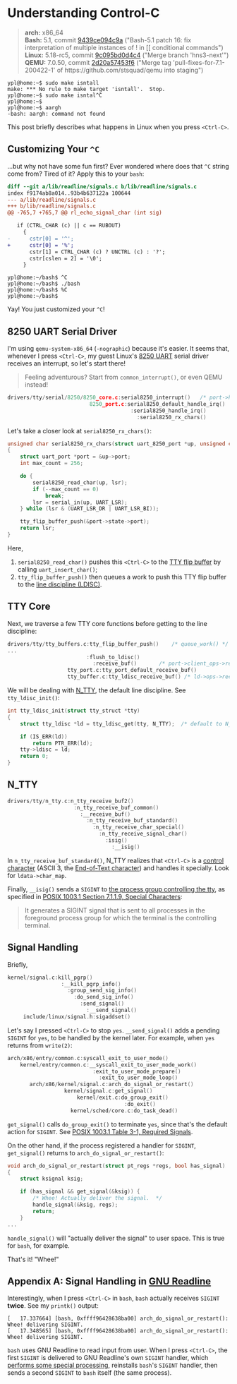 # Understanding Control-C

> **arch:** x86_64\
> **Bash:** 5.1, commit [9439ce094c9a](https://git.savannah.gnu.org/cgit/bash.git/commit/?id=9439ce094c9aa7557a9d53ac7b412a23aa66e36b) ("Bash-5.1 patch 16: fix interpretation of multiple instances of ! in \[\[ conditional commands")\
> **Linux:** 5.18-rc5, commit [9c095bd0d4c4](https://git.kernel.org/pub/scm/linux/kernel/git/torvalds/linux.git/commit/?id=9c095bd0d4c451d31d0fd1131cc09d3b60de815d) ("Merge branch 'hns3-next'")\
> **QEMU:** 7.0.50, commit [2d20a57453f6](https://repo.or.cz/qemu/armbru.git/commit/2d20a57453f6a206938cbbf77bed0b378c806c1f) ("Merge tag 'pull-fixes-for-7.1-200422-1' of ht<span>tps://github.com/stsquad/qemu into staging")

```terminal
ypl@home:~$ sudo make isntall
make: *** No rule to make target 'isntall'.  Stop.
ypl@home:~$ sudo make isntal^C
ypl@home:~$ 
ypl@home:~$ aargh
-bash: aargh: command not found
```

This post briefly describes what happens in Linux when you press `<Ctrl-C>`.

## Customizing Your `^C`

...but why not have some fun first? Ever wondered where does that `^C` string come from? Tired of it? Apply this to your `bash`:

```diff
diff --git a/lib/readline/signals.c b/lib/readline/signals.c
index f9174ab8a014..93b4b637122a 100644
--- a/lib/readline/signals.c
+++ b/lib/readline/signals.c
@@ -765,7 +765,7 @@ rl_echo_signal_char (int sig)

   if (CTRL_CHAR (c) || c == RUBOUT)
     {
-      cstr[0] = '^';
+      cstr[0] = '%';
       cstr[1] = CTRL_CHAR (c) ? UNCTRL (c) : '?';
       cstr[cslen = 2] = '\0';
     }
```

```terminal
ypl@home:~/bash$ ^C
ypl@home:~/bash$ ./bash
ypl@home:~/bash$ %C
ypl@home:~/bash$ 
```

Yay! You just customized your `^C`!

## 8250 UART Serial Driver

I'm using `qemu-system-x86_64` (`-nographic`) because it's easier. It seems that, whenever I press `<Ctrl-C>`, my guest Linux's [8250 UART](https://en.wikipedia.org/wiki/8250_UART) serial driver receives an interrupt, so let's start there!

> Feeling adventurous? Start from `common_interrupt()`, or even QEMU instead!

```c
drivers/tty/serial/8250/8250_core.c:serial8250_interrupt()   /* port->handle_irq() */
                          8250_port.c:serial8250_default_handle_irq()
                                       :serial8250_handle_irq()
                                         :serial8250_rx_chars()
```

Let's take a closer look at `serial8250_rx_chars()`:
   
```c
unsigned char serial8250_rx_chars(struct uart_8250_port *up, unsigned char lsr)
{
	struct uart_port *port = &up->port;
	int max_count = 256;

	do {
		serial8250_read_char(up, lsr);
		if (--max_count == 0)
			break;
		lsr = serial_in(up, UART_LSR);
	} while (lsr & (UART_LSR_DR | UART_LSR_BI));

	tty_flip_buffer_push(&port->state->port);
	return lsr;
}
```

Here,

1. `serial8250_read_char()` pushes this `<Ctrl-C>` to the [TTY flip buffer](https://git.kernel.org/pub/scm/linux/kernel/git/torvalds/linux.git/tree/Documentation/tty/tty_buffer.rst?id=9c095bd0d4c451d31d0fd1131cc09d3b60de815d#n4) by calling `uart_insert_char()`;
2. `tty_flip_buffer_push()` then queues a work to push this TTY flip buffer to the [line discipline (LDISC)](https://en.wikipedia.org/wiki/Line_discipline).

## TTY Core

Next, we traverse a few TTY core functions before getting to the line discipline:

```c
drivers/tty/tty_buffers.c:tty_flip_buffer_push()   	/* queue_work() */
...
                         :flush_to_ldisc()
                           :receive_buf() 		/* port->client_ops->receive_buf() */
                   tty_port.c:tty_port_default_receive_buf()
                   tty_buffer.c:tty_ldisc_receive_buf() /* ld->ops->receive_buf2() */
```

We will be dealing with [N_TTY](https://git.kernel.org/pub/scm/linux/kernel/git/torvalds/linux.git/tree/Documentation/tty/n_tty.rst?id=9c095bd0d4c451d31d0fd1131cc09d3b60de815d#n4), the default line discipline. See `tty_ldisc_init()`:

```c
int tty_ldisc_init(struct tty_struct *tty)
{
	struct tty_ldisc *ld = tty_ldisc_get(tty, N_TTY);  /* default to N_TTY */

	if (IS_ERR(ld))
		return PTR_ERR(ld);
	tty->ldisc = ld;
	return 0;
}
```

## N_TTY

```c
drivers/tty/n_tty.c:n_tty_receive_buf2()
                     :n_tty_receive_buf_common()
                       :__receive_buf()
                         :n_tty_receive_buf_standard()
                           :n_tty_receive_char_special()
                             :n_tty_receive_signal_char()
                               :isig()
                                 :__isig()
```

In `n_tty_receive_buf_standard()`, N_TTY realizes that `<Ctrl-C>` is a [control character](https://en.wikipedia.org/wiki/Control_character) (ASCII 3, the [End-of-Text character](https://en.wikipedia.org/wiki/End-of-Text_character)) and handles it specially. Look for `ldata->char_map`.

Finally, `__isig()` sends a `SIGINT` to [the process group controlling the tty](https://git.kernel.org/pub/scm/linux/kernel/git/torvalds/linux.git/tree/drivers/tty/tty_jobctrl.c?id=9c095bd0d4c451d31d0fd1131cc09d3b60de815d#n413), as specified in [POSIX 1003.1 Section 7.1.1.9, Special Characters](https://www.govinfo.gov/content/pkg/GOVPUB-C13-bf1fc57a5dbcaa993cebad99aca83f64/pdf/GOVPUB-C13-bf1fc57a5dbcaa993cebad99aca83f64.pdf#page=155):

> It generates a SIGINT signal that is sent to all processes in the foreground process group for which the terminal is the controlling terminal.
	
## Signal Handling

Briefly,

```c
kernel/signal.c:kill_pgrp()
                 :__kill_pgrp_info()
                   :group_send_sig_info()
                     :do_send_sig_info()
                       :send_signal()
                         :__send_signal()
     include/linux/signal.h:sigaddset()
```

Let's say I pressed `<Ctrl-C>` to stop `yes`. `__send_signal()` adds a pending `SIGINT` for `yes`, to be handled by the kernel later. For example, when `yes` returns from `write(2)`:
   
```c
arch/x86/entry/common.c:syscall_exit_to_user_mode()
    kernel/entry/common.c:__syscall_exit_to_user_mode_work()
                           :exit_to_user_mode_prepare()
                             :exit_to_user_mode_loop()
       arch/x86/kernel/signal.c:arch_do_signal_or_restart()
                  kernel/signal.c:get_signal()
                      kernel/exit.c:do_group_exit()
                                     :do_exit()
                    kernel/sched/core.c:do_task_dead()
```
	
`get_signal()` calls `do_group_exit()` to terminate `yes`, since that's the default action for `SIGINT`. See [POSIX 1003.1 Table 3-1, Required Signals](https://www.govinfo.gov/content/pkg/GOVPUB-C13-bf1fc57a5dbcaa993cebad99aca83f64/pdf/GOVPUB-C13-bf1fc57a5dbcaa993cebad99aca83f64.pdf#page=74).

On the other hand, if the process registered a handler for `SIGINT`, `get_signal()` returns to `arch_do_signal_or_restart()`:

```c
void arch_do_signal_or_restart(struct pt_regs *regs, bool has_signal)
{
	struct ksignal ksig;

	if (has_signal && get_signal(&ksig)) {
		/* Whee! Actually deliver the signal.  */
		handle_signal(&ksig, regs);
		return;
	}
...
```

`handle_signal()` will "actually deliver the signal" to user space. This is true for `bash`, for example.

That's it! "Whee!"

## Appendix A: Signal Handling in [GNU Readline](https://tiswww.case.edu/php/chet/readline/rltop.html)

Interestingly, when I press `<Ctrl-C>` in `bash`, `bash` actually receives `SIGINT` **twice**. See my `printk()` output:

```
[   17.337664] [bash, 0xffff96428638ba00] arch_do_signal_or_restart(): Whee! delivering SIGINT.
[   17.348565] [bash, 0xffff96428638ba00] arch_do_signal_or_restart(): Whee! delivering SIGINT.
```

`bash` uses GNU Readline to read input from user. When I press `<Ctrl-C>`, the first `SIGINT` is delivered to GNU Readline's own `SIGINT` handler, which [performs some special processing](https://docs.rtems.org/releases/4.5.1-pre3/toolsdoc/gdb-5.0-docs/readline/readline00030.html), reinstalls `bash`'s `SIGINT` handler, then sends a second `SIGINT` to `bash` itself (the same process).
